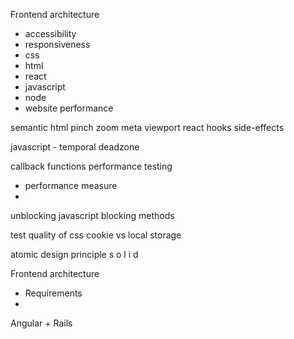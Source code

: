 Frontend architecture 
- accessibility
- responsiveness
- css
- html
- react
- javascript
- node
- website performance

semantic html
pinch zoom
meta viewport
react hooks
side-effects

javascript - temporal deadzone

callback functions
performance testing
- performance measure
- 

unblocking javascript blocking methods

test quality of css
cookie vs local storage

atomic design principle
s o l i d

Frontend architecture
- Requirements
- 

Angular + Rails


